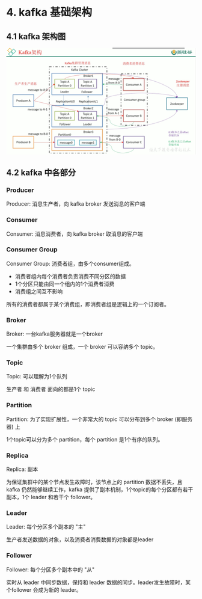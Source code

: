 # 4. kafka 基础架构

## 4.1 kafka 架构图

![](../assets/kafka架构.png)

## 4.2 kafka 中各部分

### Producer

Producer: 消息生产者，向 kafka broker 发送消息的客户端


### Consumer

Consumer: 消息消费者，向 kafka broker 取消息的客户端


### Consumer Group
Consumer Group: 消费者组，由多个consumer组成。
* 消费者组内每个消费者负责消费不同分区的数据
* 1个分区只能由同一个组内的1个消费者消费
* 消费组之间互不影响

所有的消费者都属于某个消费组，即消费者组是逻辑上的一个订阅者。

### Broker

Broker: 一台kafka服务器就是一个broker

一个集群由多个 broker 组成，一个 broker 可以容纳多个 topic。

### Topic

Topic: 可以理解为1个队列

生产者 和 消费者 面向的都是1个 topic

### Partition

Partition: 为了实现扩展性，一个非常大的 topic 可以分布到多个 broker (即服务器) 上

1个topic可以分为多个 partition，每个 partition 是1个有序的队列。

### Replica

Replica: 副本

为保证集群中的某个节点发生故障时，该节点上的 partition 数据不丢失，且 kafka 仍然能够继续工作，kafka 提供了副本机制，1个topic的每个分区都有若干副本，1个 leader 和若干个 follower。
 
### Leader

Leader: 每个分区多个副本的 "主"

生产者发送数据的对象，以及消费者消费数据的对象都是leader

### Follower

Follower: 每个分区多个副本中的 "从"

实时从 leader 中同步数据，保持和 leader 数据的同步。leader发生故障时，某个follower 会成为新的 leader。
